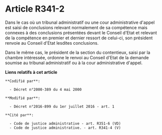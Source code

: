 # Article R341-2

Dans le cas où un tribunal administratif ou une cour administrative d'appel est saisi de conclusions relevant normalement de
sa compétence mais connexes à des conclusions présentées devant le Conseil d'Etat et relevant de la compétence en premier et
dernier ressort de celui-ci, son président renvoie au Conseil d'Etat lesdites conclusions. 

Dans le même cas, le président de la section du contentieux, saisi par la  chambre intéressée, ordonne le renvoi au Conseil
d'Etat de la demande soumise au tribunal administratif ou à la cour administrative d'appel.

**Liens relatifs à cet article**

	**Codifié par**:

	  - Décret n°2000-389 du 4 mai 2000

	**Modifié par**:

	  - Décret n°2016-899 du 1er juillet 2016 - art. 1

	**Cité par**:

	  - Code de justice administrative - art. R351-6 (VD)
	  - Code de justice administrative. - art. R341-4 (V)

